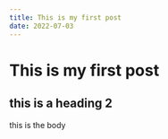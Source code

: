 ```yaml
---
title: This is my first post
date: 2022-07-03
---
```

# This is my first post

## this is a heading 2

this is the body